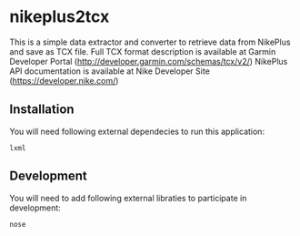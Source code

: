nikeplus2tcx
============

This is a simple data extractor and converter to retrieve data from NikePlus and save as TCX file.
Full TCX format description is available at Garmin Developer Portal (http://developer.garmin.com/schemas/tcx/v2/)
NikePlus API documentation is available at Nike Developer Site (https://developer.nike.com/)


Installation
------------

You will need following external dependecies to run this application:

    lxml


Development
-----------

You will need to add following external libraties to participate in development:

    nose

